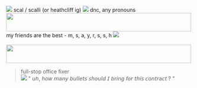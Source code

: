 <img src="https://pixels.crd.co/assets/images/gallery12/7ec08256.gif?v=29416114"> scal / scalli (or heathcliff ig) <img src="https://64.media.tumblr.com/12afbd70a774099dc6f27ced39d20059/99b94508bd20c7be-03/s75x75_c1/0ee4f8ce9334f6acae23379fd6ce371db6af4ec2.gifv"> dnc, any pronouns <br> <img src="https://64.media.tumblr.com/b90abbaef05abf738ed6e21175ff1ac1/b7316976e5f56a72-cc/s2048x3072/31aa6afc4b477c7e415f60667627c6d816309508.pnj" width="500px" height="50px">
<br>my friends are the best - m, s, a, y, r, s, s, h <img src="https://64.media.tumblr.com/caa31645cc9ea614fab20c81ce7e71bd/9c47f833db555754-5a/s75x75_c1/aaa681b097a6eda970b8f005449959eacf162a51.gifv"> <br><br> <img src="https://64.media.tumblr.com/1d2edc3d78bc45149a9768673f613a66/406dc238616c68e6-ec/s2048x3072/655d58aaf2eaed4ccc36a30228bb537b2d03dfc8.pnj" width="500px" height="50px">
> full-stop office fixer <br> <img src="https://pixels.crd.co/assets/images/gallery12/f527bbd3.gif?v=29416114"> " 𝘶𝘩, 𝘩𝘰𝘸 𝘮𝘢𝘯𝘺 𝘣𝘶𝘭𝘭𝘦𝘵𝘴 𝘴𝘩𝘰𝘶𝘭𝘥 𝘐 𝘣𝘳𝘪𝘯𝘨 𝘧𝘰𝘳 𝘵𝘩𝘪𝘴 𝘤𝘰𝘯𝘵𝘳𝘢𝘤𝘵 ? "  <br> 
